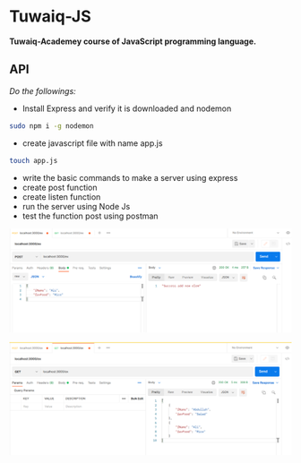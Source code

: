 # Tuwaiq-JS

**Tuwaiq-Academey course of JavaScript programming language.**

## API
*Do the followings:*

- Install Express and verify it is downloaded and nodemon
```bash
sudo npm i -g nodemon
```
- create javascript file with name app.js
```bash
touch app.js
```
- write the basic commands to make a server using express
- create post function
- create listen function
- run the server using Node Js 
- test the function post using postman

![post data request](./image/Post.png)

![get data request](./image/get.png)